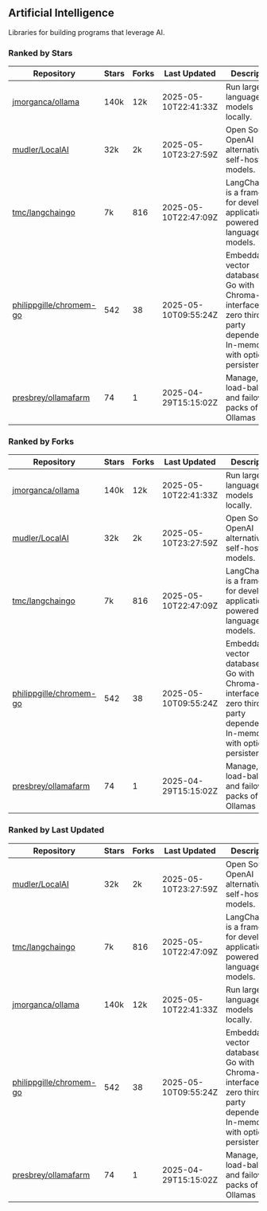 ## Artificial Intelligence

Libraries for building programs that leverage AI.

### Ranked by Stars

| Repository | Stars | Forks | Last Updated | Description | 
|------------|-------|-------|--------------|-------------|
| [jmorganca/ollama](https://github.com/jmorganca/ollama) | 140k | 12k | 2025-05-10T22:41:33Z |  Run large language models locally. |
| [mudler/LocalAI](https://github.com/mudler/LocalAI) | 32k | 2k | 2025-05-10T23:27:59Z |  Open Source OpenAI alternative, self-host AI models. |
| [tmc/langchaingo](https://github.com/tmc/langchaingo) | 7k | 816 | 2025-05-10T22:47:09Z |  LangChainGo is a framework for developing applications powered by language models. |
| [philippgille/chromem-go](https://github.com/philippgille/chromem-go) | 542 | 38 | 2025-05-10T09:55:24Z |  Embeddable vector database for Go with Chroma-like interface and zero third-party dependencies. In-memory with optional persistence. |
| [presbrey/ollamafarm](https://github.com/presbrey/ollamafarm) | 74 | 1 | 2025-04-29T15:15:02Z |  Manage, load-balance, and failover packs of Ollamas |

### Ranked by Forks

| Repository | Stars | Forks | Last Updated | Description | 
|------------|-------|-------|--------------|-------------|
| [jmorganca/ollama](https://github.com/jmorganca/ollama) | 140k | 12k | 2025-05-10T22:41:33Z |  Run large language models locally. |
| [mudler/LocalAI](https://github.com/mudler/LocalAI) | 32k | 2k | 2025-05-10T23:27:59Z |  Open Source OpenAI alternative, self-host AI models. |
| [tmc/langchaingo](https://github.com/tmc/langchaingo) | 7k | 816 | 2025-05-10T22:47:09Z |  LangChainGo is a framework for developing applications powered by language models. |
| [philippgille/chromem-go](https://github.com/philippgille/chromem-go) | 542 | 38 | 2025-05-10T09:55:24Z |  Embeddable vector database for Go with Chroma-like interface and zero third-party dependencies. In-memory with optional persistence. |
| [presbrey/ollamafarm](https://github.com/presbrey/ollamafarm) | 74 | 1 | 2025-04-29T15:15:02Z |  Manage, load-balance, and failover packs of Ollamas |

### Ranked by Last Updated

| Repository | Stars | Forks | Last Updated | Description | 
|------------|-------|-------|--------------|-------------|
| [mudler/LocalAI](https://github.com/mudler/LocalAI) | 32k | 2k | 2025-05-10T23:27:59Z |  Open Source OpenAI alternative, self-host AI models. |
| [tmc/langchaingo](https://github.com/tmc/langchaingo) | 7k | 816 | 2025-05-10T22:47:09Z |  LangChainGo is a framework for developing applications powered by language models. |
| [jmorganca/ollama](https://github.com/jmorganca/ollama) | 140k | 12k | 2025-05-10T22:41:33Z |  Run large language models locally. |
| [philippgille/chromem-go](https://github.com/philippgille/chromem-go) | 542 | 38 | 2025-05-10T09:55:24Z |  Embeddable vector database for Go with Chroma-like interface and zero third-party dependencies. In-memory with optional persistence. |
| [presbrey/ollamafarm](https://github.com/presbrey/ollamafarm) | 74 | 1 | 2025-04-29T15:15:02Z |  Manage, load-balance, and failover packs of Ollamas |

